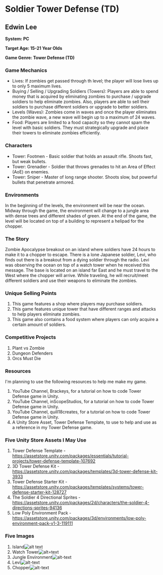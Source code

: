# Soldier Tower Defense (TD)

## Edwin Lee

__System: PC__

__Target Age: 15-21 Year Olds__

__Game Genre: Tower Defense (TD)__

### Game Mechanics
- Lives: If zombies get passed through th level; the player will lose lives up to only 5 maximum lives.
- Buying / Selling / Upgrading Soldiers (Towers): Players are able to spend money that is acquired by eliminating zombies to purchase / upgrade soldiers to help eliminate zombies. Also, players are able to sell their soldiers to purchase different soldiers or upgrade to better soldiers. 
- Levels (Waves): Zombies come in waves and once the player eliminates the zombie wave, a new wave will begin up to a maximum of 24 waves. 
- Food: Players are limited to a food capacity so they cannot spam the level with basic soldiers. They must strategically upgrade and place their towers to eliminate zombies efficiently.

### Characters
- Tower: Footmen - Basic soldier that holds an assault rifle. Shoots fast, but weak bullets. 
- Tower: Grenadier - Soldier that throws grenades to hit an Area of Effect (AoE) on enemies. 
- Tower: Sniper - Master of long range shooter. Shoots slow, but powerful bullets that penetrate armored.

### Environments
In the beginning of the levels, the environment will be near the ocean. Midway through the game, the environment will change to a jungle area with dense trees and different shades of green. At the end of the game, the level will be located on top of a building to represent a helipad for the chopper.  

### The Story
Zombie Apocalypse breakout on an island where soldiers have 24 hours to make it to a chopper to escape. 
There is a lone Japanese soldier, Levi, who finds out there is a breakout from a dying soldier through the radio. Levi was observing the ocean on top of a watch tower when he received this message. The base is located on an island far East and he must travel to the West where the chopper will arrive. While traveling, he will recruit/meet different soldiers and use their weapons to eliminate the zombies. 

### Unique Selling Points
1. This game features a shop where players may purchase soldiers. 
2. This game features unique tower that have different ranges and attacks to help players eliminate zombies.
3. This game also contains a food system where players can only acquire a certain amount of soldiers. 

### Competitive Projects
1. Plant vs Zombie
2. Dungeon Defenders 
3. Orcs Must Die

### Resources
I'm planning to use the following resources to help me make my game.
1. YouTube Channel, Brackeys, for a tutorial on how to code Tower Defense game in Unity.
2. YouTube Channel, inScopeStudios, for a tutorial on how to code Tower Defense game in Unity.
3. YouTube Channel, quill18creates, for a tutorial on how to code Tower Defense game in Unity. 
4. A Unity Store Asset, Tower Defense Template, to use to help and use as a reference in my Tower Defense game.

### Five Unity Store Assets I May Use
1. Tower Defense Template - <https://assetstore.unity.com/packages/essentials/tutorial-projects/tower-defense-template-107692>
2. 3D Tower Defense Kit - <https://assetstore.unity.com/packages/templates/3d-tower-defense-kit-3933>
3. Tower Defense Starter Kit - <https://assetstore.unity.com/packages/templates/systems/tower-defense-starter-kit-128727>
4. The Soldier 4 Directional Sprites - <https://assetstore.unity.com/packages/2d/characters/the-soldier-4-directions-sprites-94136>
5. Low Poly Environment Pack - <https://assetstore.unity.com/packages/3d/environments/low-poly-environment-pack-v1-3-119111>

### Five Images
1. Island![alt text](https://upload.wikimedia.org/wikipedia/commons/thumb/b/bc/Alcatraz_Island_as_seen_from_the_East.jpg/1200px-Alcatraz_Island_as_seen_from_the_East.jpg)
2. Watch Tower![alt=text](http://www.miframsecurity.com/wp-content/uploads/2016/07/ramgan-security-product-mifram-001.jpg)
3. Jungle Environment![alt-text](https://www.stripes.com/polopoly_fs/1.471424.1496304962!/image/image.jpg_gen/derivatives/landscape_900/image.jpg)
4. Levi![alt-text](https://i.pinimg.com/originals/7d/c6/05/7dc605c976fe64a4cbe5d75b9a79e41b.jpg)
5. Chopper![alt-text](https://upload.wikimedia.org/wikipedia/commons/2/20/Mi-17Afganistan.jpg)
